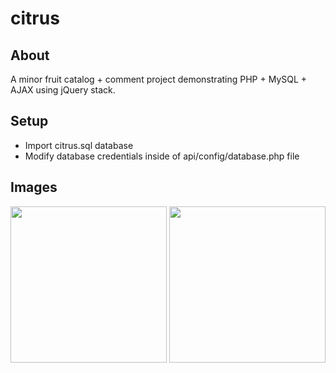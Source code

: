 # citrus
## About
A minor fruit catalog + comment project demonstrating PHP + MySQL + AJAX using jQuery stack.
## Setup
- Import citrus.sql database
- Modify database credentials inside of api/config/database.php file
## Images
<img src="https://dzonint.github.io/img/portfolio/citrus/1.png" width="250"></img>
<img src="https://dzonint.github.io/img/portfolio/citrus/2.png" width="250"></img>
